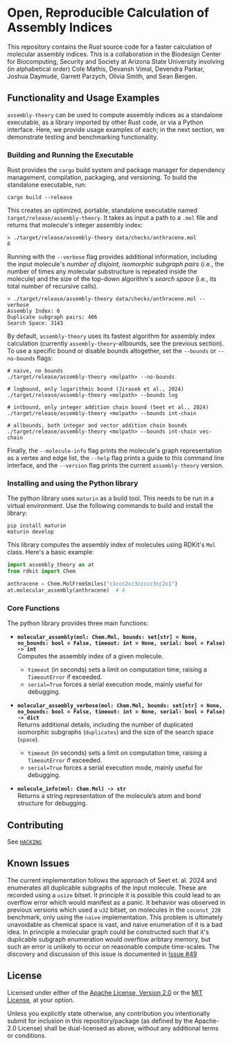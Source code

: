 # Open, Reproducible Calculation of Assembly Indices

This repository contains the Rust source code for a faster
calculation of molecular assembly indices. This is a collaboration in the
Biodesign Center for Biocomputing, Security and Society at Arizona State
University involving (in alphabetical order) Cole Mathis, Devansh Vimal,
Devendra Parkar, Joshua Daymude, Garrett Parzych, Olivia Smith, and Sean
Bergen.

## Functionality and Usage Examples

`assembly-theory` can be used to compute assembly indices as a standalone executable, as a library imported by other Rust code, or via a Python interface.
Here, we provide usage examples of each; in the next section, we demonstrate testing and benchmarking functionality.


### Building and Running the Executable

Rust provides the `cargo` build system and package manager for dependency management, compilation, packaging, and versioning.
To build the standalone executable, run:

```shell
cargo build --release
```

This creates an optimized, portable, standalone executable named `target/release/assembly-theory`.
It takes as input a path to a `.mol` file and returns that molecule's integer assembly index:

```shell
> ./target/release/assembly-theory data/checks/anthracene.mol
6
```

Running with the `--verbose` flag provides additional information, including the input molecule's *number of disjoint, isomorphic subgraph pairs* (i.e., the number of times any molecular substructure is repeated inside the molecule) and the size of the top-down algorithm's *search space* (i.e., its total number of recursive calls).

```shell
> ./target/release/assembly-theory data/checks/anthracene.mol --verbose
Assembly Index: 6
Duplicate subgraph pairs: 406
Search Space: 3143
```

By default, `assembly-theory` uses its fastest algorithm for assembly index calculation (currently `assembly-theory`-allbounds, see the previous section).
To use a specific bound or disable bounds altogether, set the `--bounds` or `--no-bounds` flags:

```shell
# naive, no bounds
./target/release/assembly-theory <molpath> --no-bounds

# logbound, only logarithmic bound (Jirasek et al., 2024)
./target/release/assembly-theory <molpath> --bounds log

# intbound, only integer addition chain bound (Seet et al., 2024)
./target/release/assembly-theory <molpath> --bounds int-chain

# allbounds, both integer and vector addition chain bounds
./target/release/assembly-theory <molpath> --bounds int-chain vec-chain
```

Finally, the `--molecule-info` flag prints the molecule's graph representation as a vertex and edge list, the `--help` flag prints a guide to this command line interface, and the `--version` flag prints the current `assembly-theory` version.


### Installing and using the Python library

The python library uses `maturin` as a build tool. This needs to be run in a virtual environment. Use the following commands to build and install the library:
```shell
pip install maturin
maturin develop
```

This library computes the assembly index of molecules using RDKit's `Mol` class. Here's a basic example:

```python
import assembly_theory as at
from rdkit import Chem

anthracene = Chem.MolFromSmiles("c1ccc2cc3ccccc3cc2c1")
at.molecular_assembly(anthracene)  # 6
```

### Core Functions  

The python library provides three main functions:

- **`molecular_assembly(mol: Chem.Mol, bounds: set[str] = None, no_bounds: bool = False, timeout: int = None, serial: bool = False) -> int`**  
  Computes the assembly index of a given molecule.
  - `timeout` (in seconds) sets a limit on computation time, raising a `TimeoutError` if exceeded.  
  - `serial=True` forces a serial execution mode, mainly useful for debugging.


- **`molecular_assembly_verbose(mol: Chem.Mol, bounds: set[str] = None, no_bounds: bool = False, timeout: int = None, serial: bool = False) -> dict`**  
  Returns additional details, including the number of duplicated isomorphic subgraphs (`duplicates`) and the size of the search space (`space`).  
  - `timeout` (in seconds) sets a limit on computation time, raising a `TimeoutError` if exceeded.  
  - `serial=True` forces a serial execution mode, mainly useful for debugging.

- **`molecule_info(mol: Chem.Mol) -> str`**  
  Returns a string representation of the molecule’s atom and bond structure for debugging.

## Contributing
See [`HACKING`](HACKING.md)

## Known Issues

The current implementation follows the approach of Seet et. al. 2024 and enumerates all duplicable subgraphs of the input molecule. These are recorded using a `usize` bitset. It principle it is possible this could lead to an overflow error which would manifest as a panic. It behavior was observed in previous versions which used a `u32` bitset, on molecules in the `coconut_220` benchmark, only using the `naive` implementation. This problem is ultimately unavoidable as chemical space is vast, and naive enumeration of it is a bad idea. In principle a molecular graph could be constructed such that it's duplicable subgraph enumeration would overflow aribtary memory, but such an error is unlikely to occur on reasonable compute time-scales. The discovery and discussion of this issue is documented in [Issue #49](https://github.com/DaymudeLab/assembly-theory/issues/49)

## License

Licensed under either of the [Apache License, Version 2.0](https://choosealicense.com/licenses/apache-2.0/) or the [MIT License](https://choosealicense.com/licenses/mit/), at your option.

Unless you explicitly state otherwise, any contribution you intentionally submit for inclusion in this repository/package (as defined by the Apache-2.0 License) shall be dual-licensed as above, without any additional terms or conditions.
